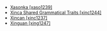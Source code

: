 - [Xasonka [xaso1239]](tree/mand1469/west2780/mand1431/cent2047/mand1432/mand1433/mand1434/mand1435/west2499/xaso1239/xasonka.xaso1239.ini)
- [Xinca Shared Grammatical Traits [xinc1244]](tree/xinc1237/xinc1244/xincasharedgrammaticaltraits.xinc1244.ini)
- [Xincan [xinc1237]](tree/xinc1237/xincan.xinc1237.ini)
- [Xinguan [xing1247]](tree/cari1283/peko1235/xing1247/xinguan.xing1247.ini)
